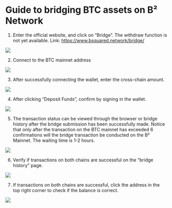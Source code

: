 # Guide to bridging BTC assets on B² Network

1. Enter the official website, and click on “Bridge”.
The withdraw function is not yet available.
Link: https://www.bsquared.network/bridge/

![](https://quicknode.quicknode-ipfs.com/ipfs/QmNMPhdisuvo3jzLEX9Z2aeA46zg6gt8pEjF1HsvmZTgCp)

2. Connect to the BTC mainnet address

![](https://quicknode.quicknode-ipfs.com/ipfs/QmW3iHXuSUdkYw5sJcqAauVzjz2PoCULmXav5yMQwqtDAB)

3. After successfully connecting the wallet, enter the cross-chain amount.

![](https://quicknode.quicknode-ipfs.com/ipfs/QmVjFaSk1GLnYPSWGXRzELS8SNR38xkf4tp1syVSKBcfrq)

4. After clicking “Deposit Funds”, confirm by signing in the wallet.

![](https://quicknode.quicknode-ipfs.com/ipfs/QmY3gqwLFyk535KfAnDT6MSSjbPSkmvaswzFJsUhc3nRj3)

5. The transaction status can be viewed through the browser or bridge history after the bridge submission has been successfully made.
Notice that only after the transaction on the BTC mainnet has exceeded 6 confirmations will the bridge transaction be conducted on the B² Mainnet. The waiting time is 1-2 hours.

![](https://quicknode.quicknode-ipfs.com/ipfs/QmeFgkswhr8YtwRz49R51JDWk4TQFedNF6bj5ErSRpRR1G)

6. Verify if transactions on both chains are successful on the “bridge history” page.

![](https://quicknode.quicknode-ipfs.com/ipfs/QmcuzSTjw2oPtXWbG2SRU4gpBEtLnMBazMQawCBFPGbrxn)

7. If transactions on both chains are successful, click the address in the top right corner to check if the balance is correct.

![](https://quicknode.quicknode-ipfs.com/ipfs/QmTe9abDg1urAwNTMaVEY9NA6igv5UcPrDsViQL64qHW1G)
